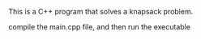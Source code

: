 This is a C++ program that solves a knapsack problem.

compile the main.cpp file, and then run the executable

